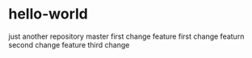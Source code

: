 # hello-world
just another repository
master first change
feature first change
featurn second change
feature third change
